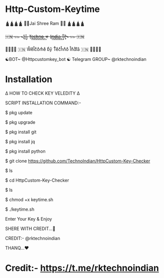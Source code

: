 # Http-Custom-Keytime 
🛕🛕🛕🛕
🚩🚩Jai Shree Ram 🚩🚩
🛕🛕🛕🛕

~~🇮🇳 𓃮 ꧁ T̴͢͢e̴͢͢c̴͢͢h̴͢͢n̴͢͢o̴͢͢ ☣ I̴͢͢n̴͢͢d̴͢͢i̴͢͢a̴͢͢ ꧂ 𓃮 🇮🇳~~

🙏🏻🙏🏻 🇮🇳 W̊e̊l̊c̊o̊m̊e̊ b̊ẙ T̊e̊c̊h̊n̊o̊ I̊n̊d̊i̊å 🇮🇳 🙏🏻🙏🏻

☯︎BOT~ @Httpcustomkey_bot
☯︎ Telegram GROUP~ @rktechnoindian

# Installation 

∆ HOW TO CHECK KEY VELEDITY ∆

SCRIPT INSTALLATION COMMAND:-

$ pkg update

$ pkg upgrade

$ pkg install git

$ pkg install jq

$ pkg install python

$ git clone https://github.com/TechnoIndian/HttpCustom-Key-Checker

$ ls

$ cd HttpCustom-Key-Checker

$ ls

$ chmod +x keytime.sh

$ ./keytime.sh

Enter Your Key & Enjoy

SHERE WITH CREDIT...🙏

CREDIT:- @rktechnoindian

THANQ...❤️


# Credit:- https://t.me/rktechnoindian

